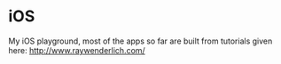 iOS
===

My iOS playground, most of the apps so far are built from tutorials given here: http://www.raywenderlich.com/

